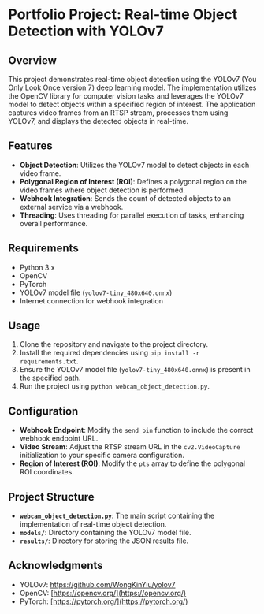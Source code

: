 # Portfolio Project: Real-time Object Detection with YOLOv7

## Overview

This project demonstrates real-time object detection using the YOLOv7 (You Only Look Once version 7) deep learning model. The implementation utilizes the OpenCV library for computer vision tasks and leverages the YOLOv7 model to detect objects within a specified region of interest. The application captures video frames from an RTSP stream, processes them using YOLOv7, and displays the detected objects in real-time.

## Features

-   **Object Detection**: Utilizes the YOLOv7 model to detect objects in each video frame.
-   **Polygonal Region of Interest (ROI)**: Defines a polygonal region on the video frames where object detection is performed.
-   **Webhook Integration**: Sends the count of detected objects to an external service via a webhook.
-   **Threading**: Uses threading for parallel execution of tasks, enhancing overall performance.

## Requirements

-   Python 3.x
-   OpenCV
-   PyTorch
-   YOLOv7 model file (`yolov7-tiny_480x640.onnx`)
-   Internet connection for webhook integration

## Usage

1.  Clone the repository and navigate to the project directory.
2.  Install the required dependencies using `pip install -r requirements.txt`.
3.  Ensure the YOLOv7 model file (`yolov7-tiny_480x640.onnx`) is present in the specified path.
4.  Run the project using `python webcam_object_detection.py`.

## Configuration

-   **Webhook Endpoint**: Modify the `send_bin` function to include the correct webhook endpoint URL.
-   **Video Stream**: Adjust the RTSP stream URL in the `cv2.VideoCapture` initialization to your specific camera configuration.
-   **Region of Interest (ROI)**: Modify the `pts` array to define the polygonal ROI coordinates.

## Project Structure

-   **`webcam_object_detection.py`**: The main script containing the implementation of real-time object detection.
-   **`models/`**: Directory containing the YOLOv7 model file.
-   **`results/`**: Directory for storing the JSON results file.

## Acknowledgments

-   YOLOv7: https://github.com/WongKinYiu/yolov7
-   OpenCV: [https://opencv.org/](https://opencv.org/)
-   PyTorch: [https://pytorch.org/](https://pytorch.org/)
